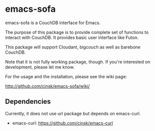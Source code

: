 emacs-sofa
=============

emacs-sofa is a CouchDB interface for Emacs.

The purpose of this package is to provide complete set of functions to interact with CouchDB.  It provides basic user interface like Futon.

This package will support Cloudant, bigcouch as well as barebone CouchDB.

Note that it is not fully working package, though.  If you're interested on
development, please let me know.

For the usage and the installation, please see the wiki page:

  http://github.com/cinsk/emacs-sofa/wiki/


Dependencies
------------

Currently, it does not use url package but depends on emacs-curl.

* emacs-curl: https://github.com/cinsk/emacs-curl

